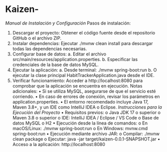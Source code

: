 # Kaizen-
*Manual de Instalación y Configuración*
Pasos de instalación:
1.	Descargar el proyecto: Obtener el código fuente desde el repositorio GitHub o el archivo ZIP.
2.	Instalar dependencias: Ejecutar ./mvnw clean install para descargar todas las dependencias necesarias.
3.	Configurar base de datos:
a.	Editar el archivo src/main/resources/application.properties.
b.	Especificar las credenciales de la base de datos MySQL.
4.	Ejecutar la aplicación:
a.	Desde terminal: ./mvnw spring-boot:run
b.	O ejecutar la clase principal HabitTrackerApplication.java desde el IDE.
5.	Verificar funcionamiento: Acceder a http://localhost:8080 para comprobar que la aplicación se encuentra en ejecución.
Notas adicionales:
•	Si se utiliza MySQL, asegurarse de que el servicio esté corriendo.
•	En caso de errores de conexión, revisar los parámetros en application.properties.
•	El entorno recomendado incluye Java 17, Maven 3.8+, y un IDE como IntelliJ IDEA o Eclipse.
*Instrucciones para la Ejecución del Proyecto*
•	Requisitos previos:
o	Java JDK 17 o superior
o	Maven 3.8 o superior
o	IDE: IntelliJ IDEA / Eclipse / VS Code
o	Base de datos MySQL o H2
•	Ejecución desde la línea de comandos:
o	En macOS/Linux: ./mvnw spring-boot:run
o	En Windows: mvnw.cmd spring-boot:run
•	Ejecución mediante archivo JAR:
o	Compilar: ./mvnw clean package
o	Ejecutar: java -jar target/kaizen-0.0.1-SNAPSHOT.jar
•	Acceso a la aplicación: http://localhost:8080
